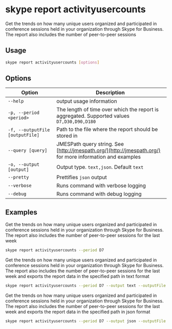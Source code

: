 # skype report activityusercounts

Get the trends on how many unique users organized and participated in conference sessions held in your organization through Skype for Business. The report also includes the number of peer-to-peer sessions

## Usage

```sh
skype report activityusercounts [options]
```

## Options

Option|Description
------|-----------
`--help`|output usage information
`-p, --period <period>`|The length of time over which the report is aggregated. Supported values `D7,D30,D90,D180`
`-f, --outputFile [outputFile]`|Path to the file where the report should be stored in
`--query [query]`|JMESPath query string. See [http://jmespath.org/](http://jmespath.org/) for more information and examples
`-o, --output [output]`|Output type. `text,json`. Default `text`
`--pretty`|Prettifies `json` output
`--verbose`|Runs command with verbose logging
`--debug`|Runs command with debug logging

## Examples

Get the trends on how many unique users organized and participated in conference sessions held in your organization through Skype for Business. The report also includes the number of peer-to-peer sessions for the last week

```sh
skype report activityusercounts --period D7
```

Get the trends on how many unique users organized and participated in conference sessions held in your organization through Skype for Business. The report also includes the number of peer-to-peer sessions for the last week and exports the report data in the specified path in text format

```sh
skype report activityusercounts --period D7 --output text --outputFile 'activityusercounts.txt'
```

Get the trends on how many unique users organized and participated in conference sessions held in your organization through Skype for Business. The report also includes the number of peer-to-peer sessions for the last week and exports the report data in the specified path in json format

```sh
skype report activityusercounts --period D7 --output json --outputFile 'activityusercounts.json'
```
